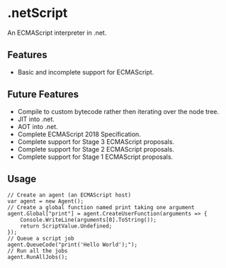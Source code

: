 # .netScript
An ECMAScript interpreter in .net.

## Features
- Basic and incomplete support for ECMAScript.

## Future Features
- Compile to custom bytecode rather then iterating over the node tree.
- JIT into .net.
- AOT into .net.
- Complete ECMAScript 2018 Specification.
- Complete support for Stage 3 ECMAScript proposals.
- Complete support for Stage 2 ECMAScript proposals.
- Complete support for Stage 1 ECMAScript proposals.

## Usage

    // Create an agent (an ECMAScript host)
    var agent = new Agent();
    // Create a global function named print taking one argument
    agent.Global["print"] = agent.CreateUserFunction(arguments => {
	    Console.WriteLine(arguments[0].ToString());
	    return ScriptValue.Undefined;
	});
    // Queue a script job
    agent.QueueCode("print('Hello World');");
    // Run all the jobs
    agent.RunAllJobs();
